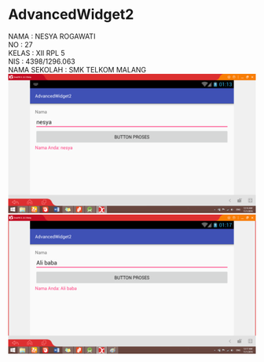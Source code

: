 # AdvancedWidget2
NAMA : NESYA ROGAWATI
<br> NO     : 27
<br> KELAS    : XII RPL 5
<br> NIS     : 4398/1296.063
<br> NAMA SEKOLAH : SMK TELKOM MALANG
<br>
![AdvancedWidget2%20(1)](https://github.com/nesyar/AdvancedWidget2/blob/master/AdvancedWidget2%20(1).png)
<br>
![AdvancedWidget2%20(2)](https://github.com/nesyar/AdvancedWidget2/blob/master/AdvancedWidget2%20(2).png)
